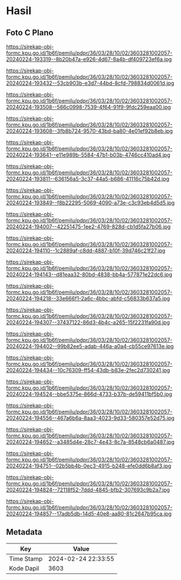 # Hasil

## Foto C Plano

https://sirekap-obj-formc.kpu.go.id/1b6f/pemilu/pdpr/36/03/28/10/02/3603281002057-20240224-193319--8b20b47a-e926-4d67-8a4b-df409723ef6a.jpg

https://sirekap-obj-formc.kpu.go.id/1b6f/pemilu/pdpr/36/03/28/10/02/3603281002057-20240224-193432--53cb903b-e3d7-44bd-8cfd-798834d0061d.jpg

https://sirekap-obj-formc.kpu.go.id/1b6f/pemilu/pdpr/36/03/28/10/02/3603281002057-20240224-193508--566c0998-7539-4f64-91f9-9fdc259eaa00.jpg

https://sirekap-obj-formc.kpu.go.id/1b6f/pemilu/pdpr/36/03/28/10/02/3603281002057-20240224-193608--3fb8b724-9570-43bd-ba80-4e01ef92b8eb.jpg

https://sirekap-obj-formc.kpu.go.id/1b6f/pemilu/pdpr/36/03/28/10/02/3603281002057-20240224-193641--e11e989b-5584-47b1-b03b-4746cc410ad4.jpg

https://sirekap-obj-formc.kpu.go.id/1b6f/pemilu/pdpr/36/03/28/10/02/3603281002057-20240224-193811--636156a5-3c37-44a5-b686-41116c75b42d.jpg

https://sirekap-obj-formc.kpu.go.id/1b6f/pemilu/pdpr/36/03/28/10/02/3603281002057-20240224-193849--f8b22295-5069-4090-a73e-c3c93eb4d5d5.jpg

https://sirekap-obj-formc.kpu.go.id/1b6f/pemilu/pdpr/36/03/28/10/02/3603281002057-20240224-194007--42251475-1ee2-4769-828d-cb1d5fa27b06.jpg

https://sirekap-obj-formc.kpu.go.id/1b6f/pemilu/pdpr/36/03/28/10/02/3603281002057-20240224-194110--1c2889af-c8dd-4887-b10f-39d746c21f27.jpg

https://sirekap-obj-formc.kpu.go.id/1b6f/pemilu/pdpr/36/03/28/10/02/3603281002057-20240224-194143--d81eaa32-80bd-4838-bb4a-577871e22dc6.jpg

https://sirekap-obj-formc.kpu.go.id/1b6f/pemilu/pdpr/36/03/28/10/02/3603281002057-20240224-194218--33e666f1-2a6c-4bbc-abfd-c56833b637a5.jpg

https://sirekap-obj-formc.kpu.go.id/1b6f/pemilu/pdpr/36/03/28/10/02/3603281002057-20240224-194307--37437122-86d3-4b4c-a265-15f2231fa90d.jpg

https://sirekap-obj-formc.kpu.go.id/1b6f/pemilu/pdpr/36/03/28/10/02/3603281002057-20240224-194402--99b82ee5-adab-446a-a0a4-cb55ce97613e.jpg

https://sirekap-obj-formc.kpu.go.id/1b6f/pemilu/pdpr/36/03/28/10/02/3603281002057-20240224-194434--10c76309-ff54-43db-b83e-2fec2d730241.jpg

https://sirekap-obj-formc.kpu.go.id/1b6f/pemilu/pdpr/36/03/28/10/02/3603281002057-20240224-194524--bbe5375e-866d-4733-b37b-de59411bf5b0.jpg

https://sirekap-obj-formc.kpu.go.id/1b6f/pemilu/pdpr/36/03/28/10/02/3603281002057-20240224-194556--467a6b6a-8aa3-4023-9d33-580357e52d75.jpg

https://sirekap-obj-formc.kpu.go.id/1b6f/pemilu/pdpr/36/03/28/10/02/3603281002057-20240224-194652--a3485d4e-28c7-4e43-8c7a-8548cb6a0487.jpg

https://sirekap-obj-formc.kpu.go.id/1b6f/pemilu/pdpr/36/03/28/10/02/3603281002057-20240224-194751--02b5bb4b-0ec3-4915-b248-efe0dd6b8af3.jpg

https://sirekap-obj-formc.kpu.go.id/1b6f/pemilu/pdpr/36/03/28/10/02/3603281002057-20240224-194824--72118f52-7ddd-4845-bfb2-307693c9b2a7.jpg

https://sirekap-obj-formc.kpu.go.id/1b6f/pemilu/pdpr/36/03/28/10/02/3603281002057-20240224-194857--17adb5db-14d5-40e8-aa80-81c2647b95ca.jpg


## Metadata

| Key        | Value               |
| ---------- | ------------------- |
| Time Stamp | 2024-02-24 22:33:55 |
| Kode Dapil | 3603                |



